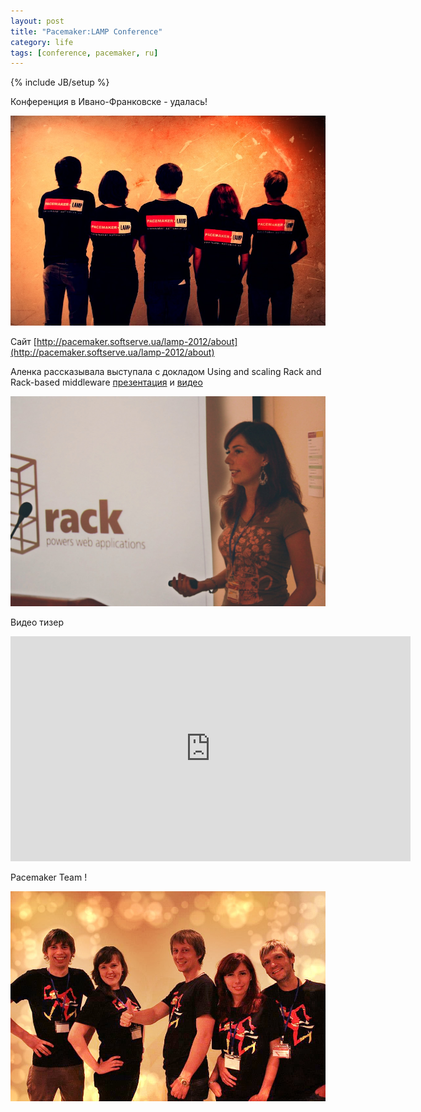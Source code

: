```yaml
---
layout: post
title: "Pacemaker:LAMP Conference"
category: life
tags: [conference, pacemaker, ru]
---
```

{% include JB/setup %}



Конференция в Ивано-Франковске - удалась!

![Пасемакеры!](/images/life/pacemakers_01.jpg "Пасемакеры!")

Сайт [http://pacemaker.softserve.ua/lamp-2012/about](http://pacemaker.softserve.ua/lamp-2012/about)

Аленка рассказывала выступала с докладом Using and scaling Rack and Rack-based middleware [презентация](http://pacemaker.softserve.ua/slides/lamp-2012/Alona_Mekhovova-Using_and_scaling_Rack_and%20Rack-based_middleware.pdf) и [видео](http://youtu.be/6hbJEeGDpZU)

![Аленка!](/images/life/pacemaker_alony.jpg "Аленка!")




Видео тизер

<iframe width="640" height="360" src="http://www.youtube.com/embed/q-oy1EbXRUY" frameborder="0" allowfullscreen></iframe>

Pacemaker Team !

![Пасемакеры!](/images/life/pacemakers_03.jpg "Пасемакеры!")

